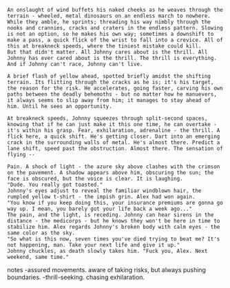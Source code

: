 	An onslaught of wind buffets his naked cheeks as he weaves through the  terrain - wheeled, metal dinosaurs on an endless march to nowhere. While they amble, he sprints; threading his way nimbly through the nooks and crannies, cracks and craters in the endless pattern. Slowing is not an option, so he makes his own way; sometimes a downshift to make a pass, a quick flick of the wrist to fall into a crevice. All of this at breakneck speeds, where the tiniest mistake could kill.
	But that didn't matter. All Johnny cares about is the thrill. All Johnny has ever cared about is the thrill. The thrill is everything. And if Johnny can't race, Johnny can't live.

	A brief flash of yellow ahead, spotted briefly amidst the shifting terrain. Its flitting through the cracks as he is; it's his target, the reason for the risk. He accelerates, going faster, carving his own paths between the deadly behemoths - but no matter how he manuevers, it always seems to slip away from him; it manages to stay ahead of him. Until he sees an opportunity.

	At breakneck speeds, Johnny squeezes through split-second spaces, knowing that if he can just make it this one time, he can overtake - it's within his grasp. Fear, exhilaration, adrenaline - the thrill. A flick here, a quick shift. He's getting closer. Dart into an emerging crack in the surrounding walls of metal. He's almost there. Predict a lane shift, speed past the obstruction. Almost there. The sensation of flying --

	Pain. A shock of light - the azure sky above clashes with the crimson on the pavement. A shadow appears above him, obscuring the sun; the face is obscured, but the voice is clear. It is laughing.
	"Dude. You really got toasted."
	Johnny's eyes adjust to reveal the familiar windblown hair, the rumpled yellow t-shirt - the impish grin. Alex had won again. 
	"You know if you keep doing this, your insurance premiums are gonna go way up. I mean, you barely got your life back a week ago..."
	The pain, and the light, is receding. Johnny can hear sirens in the distance - the medicorps - but he knows they won't be here in time to stabilize him. Alex regards Johnny's broken body with calm eyes - the same color as the sky.
	"So what is this now, seven times you've died trying to beat me? It's not happening, man. Take your next life and give it up."
	Johnny chuckles, as death slowly takes him. "Fuck you, Alex. Next weekend, same time."


notes
	-assured movements. aware of taking risks, but always pushing boundaries.
	-thrill-seeking. chasing exhilaration.